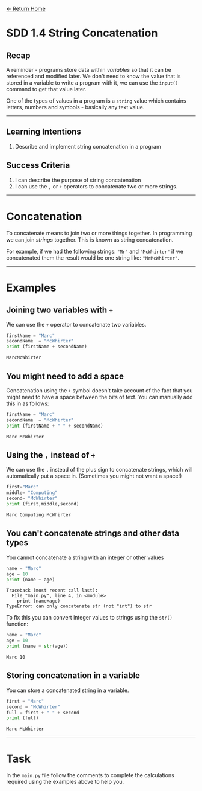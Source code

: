 [<- Return Home](/index.md)
# SDD 1.4 String Concatenation
## Recap
A reminder - programs store data within *variables* so that it can be referenced and modified later. We don't need to know the value that is stored in a variable to write a program with it, we can use the `input()` command to get that value later.

One of the types of values in a program is a `string` value which contains letters, numbers and symbols - basically any text value. 

---
## Learning Intentions
  1. Describe and implement string concatenation in a program
## Success Criteria
1. I can describe the purpose of string concatenation
2. I can use the `,` or `+` operators to concatenate two or more strings.
---

# Concatenation
To concatenate means to join two or more things together. In programming we can join *strings* together. This is known as string concatenation. 

For example, if we had the following strings: `"Mr"` and `"McWhirter"` if we concatenated them the  result would be one string like: `"MrMcWhirter"`.

----
# Examples

## Joining two variables with `+`
We can use the `+` operator to concatenate two variables.
```python
firstName = "Marc"
secondName  = "McWhirter"
print (firstName + secondName)
```
```
MarcMcWhirter
```

## You might need to add a space
Concatenation using the `+` symbol doesn't take account of the fact that you might need to have a space between the bits of text. You can manually add this in as follows:
```python
firstName = "Marc"
secondName  = "McWhirter"
print (firstName + " " + secondName)

```
```
Marc McWhirter
```

## Using the `,` instead of `+`
We can use the `,` instead of the plus sign to concatenate strings, which will automatically put a space in. (Sometimes you might not want a space!)

```python
first="Marc"
middle= "Computing"
second= "McWhirter"
print (first,middle,second)
```
```
Marc Computing McWhirter
```

## You can't concatenate strings and other data types 
You cannot concatenate a string with an integer or other values

```python
name = "Marc"
age = 10
print (name + age)
```
```error
Traceback (most recent call last):
  File "main.py", line 4, in <module>
    print (name+age)
TypeError: can only concatenate str (not "int") to str
```
To fix this you can convert integer values to strings using the `str()` function:

```python
name = "Marc"
age = 10
print (name + str(age))
```
```
Marc 10
```
## Storing concatenation in a variable
You can store a concatenated string in a variable.
```Python
first = "Marc"
second = "McWhirter"
full = first + " " + second
print (full)
```
```
Marc McWhirter
```

---

# Task
In the `main.py` file follow the comments to complete the calculations required using the examples above to help you. 